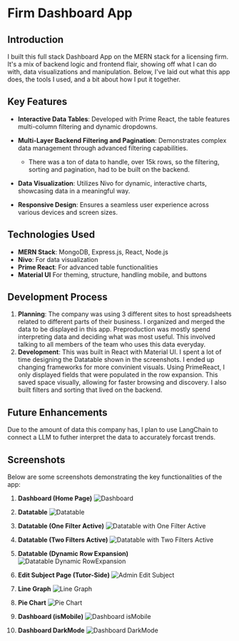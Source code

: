 # Firm Dashboard App

## Introduction
I built this full stack Dashboard App on the MERN stack for a licensing firm. It's a mix of backend logic and frontend flair, showing off what I can do with, data visualizations and manipulation. Below, I've laid out what this app does, the tools I used, and a bit about how I put it together.

## Key Features
- **Interactive Data Tables**: Developed with Prime React, the table features multi-column filtering and dynamic dropdowns.
- **Multi-Layer Backend Filtering and Pagination**: Demonstrates complex data management through advanced filtering capabilities.
  - There was a ton of data to handle, over 15k rows, so the filtering, sorting and pagination, had to be built on the backend.
- **Data Visualization**: Utilizes Nivo for dynamic, interactive charts, showcasing data in a meaningful way.

- **Responsive Design**: Ensures a seamless user experience across various devices and screen sizes.

## Technologies Used
- **MERN Stack**: MongoDB, Express.js, React, Node.js
- **Nivo**: For data visualization
- **Prime React**: For advanced table functionalities
- **Material UI** For theming, structure, handling mobile, and buttons

## Development Process
1. **Planning**: The company was using 3 different sites to host spreadsheets related to different parts of their business. I organized and merged the data to be displayed in this app. Preproduction was mostly spend interpreting data and deciding what was most useful. This involved talking to all members of the team who uses this data everyday. 
2. **Development**: This was built in React with Material UI. I spent a lot of time designing the Datatable shown in the screenshots. I ended up changing frameworks for more convinient visuals. Using PrimeReact, I only displayed fields that were populated in the row expansion. This saved space visually, allowing for faster browsing and discovery. I also built filters and sorting that lived on the backend.


## Future Enhancements
Due to the amount of data this company has, I plan to use LangChain to connect a LLM to futher interpret the data to accurately forcast trends.

## Screenshots
Below are some screenshots demonstrating the key functionalities of the app:

1. **Dashboard (Home Page)**
   ![Dashboard](/screenshots/Dashboard.png)

2. **Datatable**
   ![Datatable](/screenshots/DataTable.png)

3. **Datatable (One Filter Active)**
   ![Datatable with One Filter Active](/screenshots/One-Filter.png)

4. **Datatable (Two Filters Active)**
   ![Datatable with Two Filters Active](/screenshots/Two-Filters.png)

5. **Datatable (Dynamic Row Expansion)**
   ![Datatable Dynamic RowExpansion](/screenshots/Row-Expansion.png)

6. **Edit Subject Page (Tutor-Side)**
   ![Admin Edit Subject](/screenshots/Editing-Math.png)

7. **Line Graph** 
   ![Line Graph](/screenshots/Line-Graph.png)

8. **Pie Chart** 
   ![Pie Chart](/screenshots/Pie-Chart.png)

9. **Dashboard (isMobile)**
   ![Dashboard isMobile](/screenshots/isMobile.png) 

10. **Dashboard DarkMode**
   ![Dashboard DarkMode](/screenshots/Dash-DarkMode.png)



